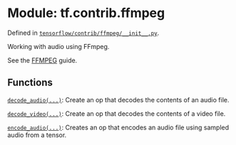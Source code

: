 <div itemscope itemtype="http://developers.google.com/ReferenceObject">
<meta itemprop="name" content="tf.contrib.ffmpeg" />
<meta itemprop="path" content="Stable" />
</div>

# Module: tf.contrib.ffmpeg



Defined in [`tensorflow/contrib/ffmpeg/__init__.py`](https://www.tensorflow.org/code/tensorflow/contrib/ffmpeg/__init__.py).

Working with audio using FFmpeg.

See the [FFMPEG](https://tensorflow.org/api_guides/python/contrib.ffmpeg) guide.


## Functions

[`decode_audio(...)`](../../tf/contrib/ffmpeg/decode_audio.md): Create an op that decodes the contents of an audio file.

[`decode_video(...)`](../../tf/contrib/ffmpeg/decode_video.md): Create an op that decodes the contents of a video file.

[`encode_audio(...)`](../../tf/contrib/ffmpeg/encode_audio.md): Creates an op that encodes an audio file using sampled audio from a tensor.

